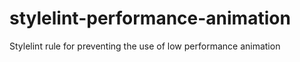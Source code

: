 # stylelint-performance-animation
Stylelint rule for preventing the use of low performance animation

